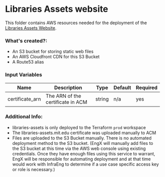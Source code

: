 # Libraries Assets website

This folder contains AWS resources needed for the deployment of the [Libraries Assets Website](https://libraries-assets.mit.edu).

### What's created?:
* An S3 bucket for storing static web files
* An AWS Cloudfront CDN for this S3 Bucket
* A Route53 alias

### Input Variables
| Name | Description | Type | Default | Required |
|------|-------------|------|---------|----------|
| certificate_arn | The ARN of the certificate in ACM | string | n/a | yes |

### Additional Info:
* libraries-assets is only deployed to the Terraform `prod` workspace
* The libraries-assets.mit.edu certificate was uploaded manually to ACM
* Files are uploaded to the S3 Bucket manually. There is no automated deployment method to the S3 bucket. (EngX will manually add files to the S3 bucket at this time via the AWS web console using existing credentials. Once they have enough files using this service to warrant, EngX will be responsible for automating deployment and at that time would work with InfraEng to determine if a use case specific access key or role is necessary.)
